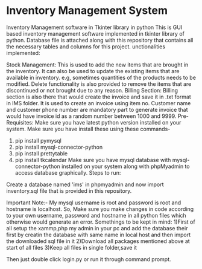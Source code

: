 # Inventory Management System
Inventory Management software in Tkinter library in python  This is GUI based inventory management software implemented in tkinter library of python. Database file is attached along with this repository that contains all the necessary tables and columns for this project.
unctionalities implemented:

Stock Management: This is used to add the new items that are brought in the inventory. It can also be used to update the existing items that are available in inventory. e.g, sometimes quantities of the products needs to be modified. Delete functionality is also provided to remove the items that are discontinued or not brought due to any reason.
Billing Section: Billing section is also there that would create the invoice and save it in .txt format in IMS folder. It is used to create an invoice using item no. Customer name and customer phone number are mandatory part to generate invoice that would have invoice id as a random number between 1000 and 9999.
Pre-Requisites:
Make sure you have latest python version installed on your system.
Make sure you have install these  using these commands-
1. pip install pymysql
2. pip install mysql-connector-python
3. pip install prettytable
4. pip install tkcalendar
Make sure you have mysql database with mysql-connector-python installed on your system along with phpMyadmin to access database graphically.
Steps to run:

Create a database named 'ims' in phpmyadmin and now import inventory.sql file that is provided in this repository.

Important Note:- My mysql username is root and password is root and hostname is localhost. So, Make sure you make changes in code according to your own username, password and hostname in all python files which otherwise would generate an error.
Somethings to be kept in mind:
1)First of all setup the xammp,php my admin in your pc and add the database their first by creatin the database with same name in local host and then import the downloaded sql file in it
2)Download all packages mentioned above at start of all files
3)Keep all files in single folder,save it

Then just double click login.py or run it through command prompt.